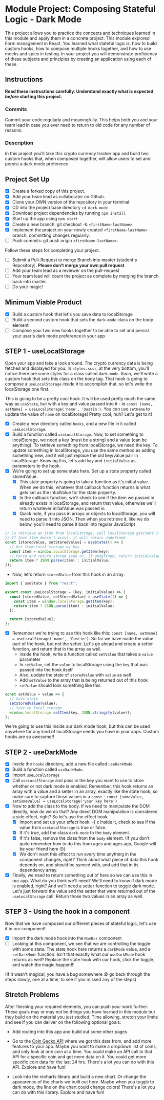 # Module Project: Composing Stateful Logic - Dark Mode

This project allows you to practice the concepts and techniques learned in this module and apply them in a concrete project. This module explored Form management in React. You learned what stateful logic is, how to build custom hooks, how to compose multiple hooks together, and how to use mocks and spies in testing. In your project you will demonstrate proficiency of these subjects and principles by creating an application using each of these.

## Instructions

**Read these instructions carefully. Understand exactly what is expected _before_ starting this project.**

### Commits

Commit your code regularly and meaningfully. This helps both you and your team lead in case you ever need to return to old code for any number of reasons.

### Description

In this project you'll take this crypto currency tracker app and build two custom hooks that, when composed together, will allow users to set and persist a dark mode preference.

## Project Set Up

- [x] Create a forked copy of this project.
- [x] Add your team lead as collaborator on Github.
- [x] Clone your OWN version of the repository in your terminal
- [x] CD into the project base directory `cd dark-mode`
- [x] Download project dependencies by running `npm install`
- [x] Start up the app using `npm start`
- [x] Create a new branch: git checkout -b `<firstName-lastName>`.
- [x] Implement the project on your newly created `<firstName-lastName>` branch, committing changes regularly.
- [ ] Push commits: git push origin `<firstName-lastName>`.

Follow these steps for completing your project.

- [ ] Submit a Pull-Request to merge <firstName-lastName> Branch into master (student's Repository). **Please don't merge your own pull request**
- [ ] Add your team lead as a reviewer on the pull-request
- [ ] Your team lead will count the project as complete by merging the branch back into master.
- [ ] Do your magic!

## Minimum Viable Product

- [x] Build a custom hook that let's you save data to localStorage
- [ ] Build a second custom hook that sets the `dark-mode` class on the body element
- [ ] Compose your two new hooks together to be able to set and persist your user's dark mode preference in your app

## STEP 1 - useLocalStorage

Open your app and take a look around. The crypto currency data is being fetched and displayed for you. In `styles.scss`, at the very bottom, you'll notice there are some styles for a class called `dark-mode`. Soon, we'll write a custom hook that sets this class on the body tag. That hook is going to compose a `useLocalStorage` inside it to accomplish that, so let's write the localStorage one first.

This is going to be a pretty cool hook. It will be used pretty much the same way as `useState`, but with a key and value passed into it - ie `const [name, setName] = useLocalStorage('name', 'Dustin')`. You can use `setName` to update the value of `name` on localStorage! Pretty cool, huh? Let's get to it!

-[x] Create a new directory called `hooks`, and a new file in it called `useLocalStorage`.
-[x] Build a function called `useLocalStorage`. Now, to set something to localStorage, we need a key (must be a string) and a value (can be anything). To retrieve something from localStorage, we need the key. To update something in localStorage, you use the same method as adding something new, and it will just replace the old key/value pair in localStorage. Knowing this, let's add `key` and `initialValue` as parameters to the hook.
-[x] We're going to set up some state here. Set up a state property called storedValue.
  -[x] This state property is going to take a function as it's initial value. When we do this, whatever that callback function returns is what gets set as the intialValue for the state property.
  -[x] In the callback function, we'll check to see if the item we passed in already exists in localStorage, and return that value, otherwise we'll return whatever initialValue was passed in.
  -[x] Quick note, if you pass in arrays or objects to localStorage, you will need to parse it into JSON. Then when you retrieve it, like we do below, you'll need to parse it back into regular JavaScript

```js
// To retrieve an item from localStorage, call localStorage.getItem('itemName')
// If that item doesn't exist, it will return undefined
const [storedValue, setStoredValue] = useState(() => {
  // Get from local storage by key
  const item = window.localStorage.getItem(key);
  // Parse and return stored json or, if undefined, return initialValue
  return item ? JSON.parse(item) : initialValue;
});
```

- Now, let's return `storedValue` from this hook in an array:

```js
import { useState } from "react";

export const useLocalStorage = (key, initialValue) => {
  const [storedValue, setStoredValue] = useState(() => {
    const item = window.localStorage.getItem(key);
    return item ? JSON.parse(item) : initialValue;
  });

  return [storedValue];
};
```

-[x] Remember we're trying to use this hook like this: `const [name, setName] = useLocalStorage('name', 'Dustin')`. So far we have made the value part of the hook, but not the setter. Let's go ahead and create a setter function, and return that in the array as well.
  - inside the hook, write a function called `setValue` that takes a `value` parameter
  - In `setValue`, set the `value` to localStorage using the `key` that was passed into the hook itself
  - Also, update the state of `storedValue` with `value` as well
  - Add `setValue` to the array that is being returned out of this hook
  - `setValue` should look something like this:

```js
const setValue = value => {
  // Save state
  setStoredValue(value);
  // Save to local storage
  window.localStorage.setItem(key, JSON.stringify(value));
};
```

We're going to use this inside our dark mode hook, but this can be used anywhere for any kind of localStorage needs you have in your apps. Custom hooks are so awesome!!

## STEP 2 - useDarkMode

-[x] Inside the `hooks` directory, add a new file called `useDarkMode`.
-[x] Build a function called `useDarkMode`.
-[x] Import `useLocalStorage`
-[x] Call `useLocalStorage` and pass in the key you want to use to store whether or not dark mode is enabled. Remember, this hook returns an array with a value and a setter in an array, exactly like the state hook, so make sure to capture those values in a `const` - `const [someValue, setSomeValue] = useLocalStorage('your key here')`
-[x] Now to add the class to the body. If we need to manipulate the DOM directly, how do we do that? Any direct DOM manipulation is considered a side effect, right? So let's use the effect hook.
  -[x] Import and set up your effect hook.
  -[ x Inside it, check to see if the value from `useLocalStorage` is true or false.
  -[x] If it's true, add the class `dark-mode` to the `body` element.
  -[x] If it's false, remove the class from the `body` element. (If you don't quite remember how to do this from ages and ages ago, Google will be your friend here 😉)
  -[x] We don't want this effect to run every time anything in the component changes, right? Think about what piece of data this hook depends on, and should be synced with, and add that in its dependency array.
-[x] Finally, we need to return something out of here so we can use this in our app. What do you think we'll need? We'll need to know if dark mode is enabled, right? And we'll need a setter function to toggle dark mode. Let's just forward the value and the setter that were returned out of the `useLocalStorage` call. Return those two values in an array as well.

## STEP 3 - Using the hook in a component

Now that we have composed our different pieces of stateful logic, let's use it in our component!

-[x] import the dark mode hook into the `NavBar` component
-[ ] Looking at this component, we see that we are controlling the toggle with some state. The state hook here returns a `darkMode` value, and a `setDarkMode` function. Isn't that exactly what our `useDarkMode` hook returns as well? Replace the state hook with our hook, click the toggle, and watch the magic happen!!!

(If it wasn't magical, you have a bug somewhere 😫 go back through the steps slowly, one at a time, to see if you missed any of the steps)

## Stretch Problems

After finishing your required elements, you can push your work further. These goals may or may not be things you have learned in this module but they build on the material you just studied. Time allowing, stretch your limits and see if you can deliver on the following optional goals:

- Add routing into this app and build out some other pages

- Go to the [Coin Gecko API](https://www.coingecko.com/) where we got this data from, and add more features to your app. Maybe you want to make a dropdown list of coins, and only look at one coin at a time. You could make an API call to that API for a specific coin and get more data on it. You could get more specific coin data for the last 24 hrs. There's a lot you can do with this API. Explore and have fun!

- Look into the recharts library and build a new chart. Or change the appearence of the charts we built out here. Maybe when you toggle to dark mode, the line on the chart could change colors! There's a lot you can do with this library. Explore and have fun!
